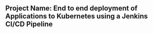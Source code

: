 ## Project Name: End to end deployment of Applications to Kubernetes using a Jenkins CI/CD Pipeline
